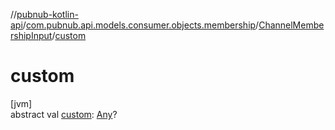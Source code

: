 //[pubnub-kotlin-api](../../../index.md)/[com.pubnub.api.models.consumer.objects.membership](../index.md)/[ChannelMembershipInput](index.md)/[custom](custom.md)

# custom

[jvm]\
abstract val [custom](custom.md): [Any](https://kotlinlang.org/api/latest/jvm/stdlib/kotlin/-any/index.html)?
